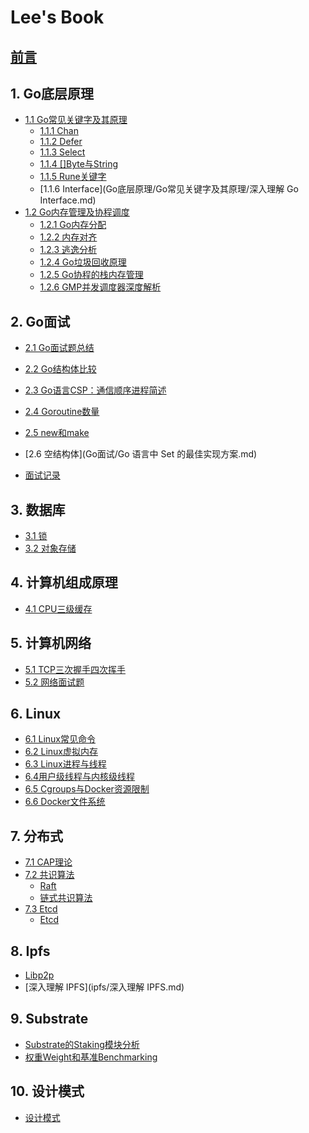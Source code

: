 

# Lee's Book

## [前言](README.md)

## 1. Go底层原理

- [1.1 Go常见关键字及其原理]()
    - [1.1.1 Chan](Go底层原理/Go常见关键字及其原理/chan.md)
    - [1.1.2 Defer](Go底层原理/Go常见关键字及其原理/defer.md)
    - [1.1.3 Select](Go底层原理/Go常见关键字及其原理/select.md)
    - [1.1.4 []Byte与String](Go底层原理/Go常见关键字及其原理/[]byte与string.md)
    - [1.1.5 Rune关键字](Go底层原理/Go常见关键字及其原理/rune关键字.md)
    - [1.1.6 Interface](Go底层原理/Go常见关键字及其原理/深入理解 Go Interface.md)
- [1.2 Go内存管理及协程调度]()
    - [1.2.1 Go内存分配](Go底层原理/Go内存分配.md)
    - [1.2.2 内存对齐](Go底层原理/内存对齐.md)
    - [1.2.3 逃逸分析](Go底层原理/逃逸分析.md)
    - [1.2.4 Go垃圾回收原理](Go底层原理/Go垃圾回收原理.md)
    - [1.2.5 Go协程的栈内存管理](Go底层原理/Go协程的栈内存管理.md)
    - [1.2.6 GMP并发调度器深度解析](Go底层原理/GMP并发调度器深度解析.md)

## 2. Go面试

- [2.1 Go面试题总结](Go面试/Go面试题总结.md)
- [2.2 Go结构体比较](Go面试/Go结构体比较.md)
- [2.3 Go语言CSP：通信顺序进程简述](Go面试/Go语言CSP：通信顺序进程简述.md)
- [2.4 Goroutine数量](Go面试/Goroutine数量.md)
- [2.5 new和make](Go面试/new_make.md)
- [2.6 空结构体](Go面试/Go 语言中 Set 的最佳实现方案.md)

- [面试记录](Go面试/面试记录.md)



## 3. 数据库

- [3.1 锁](数据库/锁.md)
- [3.2 对象存储](数据库/对象存储.md)

## 4. 计算机组成原理

- [4.1 CPU三级缓存](计算机组成原理/CPU三级缓存.md)

## 5. 计算机网络

- [5.1 TCP三次握手四次挥手](计算机网络/TCP三次握手四次挥手.md)
- [5.2 网络面试题](计算机网络/网络面试题.md)

## 6. Linux

- [6.1 Linux常见命令](Linux/Linux常见命令.md)
- [6.2 Linux虚拟内存](Linux/Linux虚拟内存.md)
- [6.3 Linux进程与线程](Linux/Linux进程与线程.md)
- [6.4用户级线程与内核级线程](Linux/用户级线程与内核级线程.md)
- [6.5 Cgroups与Docker资源限制](Linux/Cgroups与Docker资源限制.md)
- [6.6 Docker文件系统](Linux/docker文件系统.md)



## 7. 分布式

- [7.1 CAP理论](分布式/CAP理论.md)
- [7.2 共识算法]()
  - [Raft](分布式/共识算法/Raft.md)
  - [链式共识算法](分布式/共识算法/链式共识算法.md)
- [7.3 Etcd]()
  - [Etcd](etcd/etcd.md)

## 8. Ipfs

- [Libp2p](ipfs/libp2p.md)
- [深入理解 IPFS](ipfs/深入理解 IPFS.md)

## 9. Substrate

- [Substrate的Staking模块分析](substrate/Substrate的Staking模块分析.md)
- [权重Weight和基准Benchmarking](substrate/权重Weight和基准Benchmarking.md)

## 10. 设计模式

- [设计模式](设计模式/设计模式.md)
